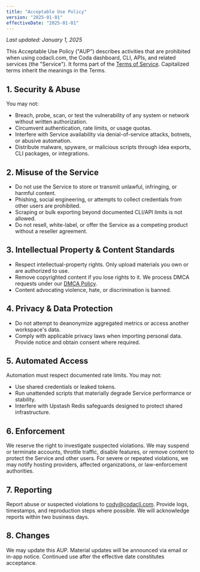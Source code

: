 ```yaml
---
title: "Acceptable Use Policy"
version: "2025-01-01"
effectiveDate: "2025-01-01"
---
```


_Last updated: January 1, 2025_

This Acceptable Use Policy ("AUP") describes activities that are prohibited when using codacli.com, the Coda dashboard, CLI, APIs, and related services (the "Service"). It forms part of the [Terms of Service](./terms-of-service.md). Capitalized terms inherit the meanings in the Terms.

## 1. Security & Abuse
You may not:
- Breach, probe, scan, or test the vulnerability of any system or network without written authorization.
- Circumvent authentication, rate limits, or usage quotas.
- Interfere with Service availability via denial-of-service attacks, botnets, or abusive automation.
- Distribute malware, spyware, or malicious scripts through idea exports, CLI packages, or integrations.

## 2. Misuse of the Service
- Do not use the Service to store or transmit unlawful, infringing, or harmful content.
- Phishing, social engineering, or attempts to collect credentials from other users are prohibited.
- Scraping or bulk exporting beyond documented CLI/API limits is not allowed.
- Do not resell, white-label, or offer the Service as a competing product without a reseller agreement.

## 3. Intellectual Property & Content Standards
- Respect intellectual-property rights. Only upload materials you own or are authorized to use.
- Remove copyrighted content if you lose rights to it. We process DMCA requests under our [DMCA Policy](./dmca-policy.md).
- Content advocating violence, hate, or discrimination is banned.

## 4. Privacy & Data Protection
- Do not attempt to deanonymize aggregated metrics or access another workspace's data.
- Comply with applicable privacy laws when importing personal data. Provide notice and obtain consent where required.

## 5. Automated Access
Automation must respect documented rate limits. You may not:
- Use shared credentials or leaked tokens.
- Run unattended scripts that materially degrade Service performance or stability.
- Interfere with Upstash Redis safeguards designed to protect shared infrastructure.

## 6. Enforcement
We reserve the right to investigate suspected violations. We may suspend or terminate accounts, throttle traffic, disable features, or remove content to protect the Service and other users. For severe or repeated violations, we may notify hosting providers, affected organizations, or law-enforcement authorities.

## 7. Reporting
Report abuse or suspected violations to cody@codacli.com. Provide logs, timestamps, and reproduction steps where possible. We will acknowledge reports within two business days.

## 8. Changes
We may update this AUP. Material updates will be announced via email or in-app notice. Continued use after the effective date constitutes acceptance.
